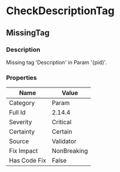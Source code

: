 ﻿---  
uid: Validator_2_14_4  
---

# CheckDescriptionTag

## MissingTag

### Description

Missing tag 'Description' in Param '{pid}'.

### Properties

| Name         | Value       |
| ------------ | ----------- |
| Category     | Param       |
| Full Id      | 2.14.4      |
| Severity     | Critical    |
| Certainty    | Certain     |
| Source       | Validator   |
| Fix Impact   | NonBreaking |
| Has Code Fix | False       |
